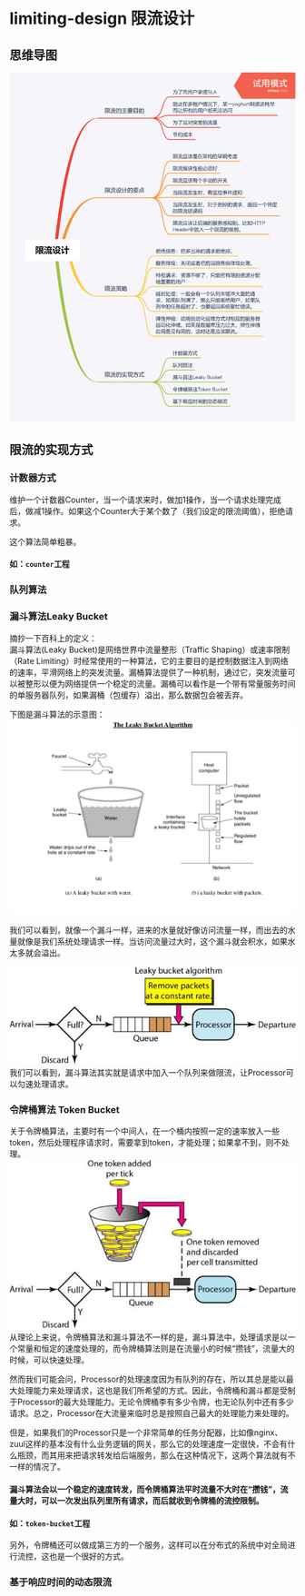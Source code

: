 # limiting-design 限流设计
## 思维导图
![limiting-design.png](https://github.com/qinxiongzhou/distributedSystem/blob/master/limiting-design/limiting-design.png)

## 限流的实现方式
### 计数器方式
维护一个计数器Counter，当一个请求来时，做加1操作，当一个请求处理完成后，做减1操作。如果这个Counter大于某个数了（我们设定的限流阈值），拒绝请求。     

这个算法简单粗暴。   

#### 如：`counter`工程    

### 队列算法


### 漏斗算法Leaky Bucket
摘抄一下百科上的定义：    
漏斗算法(Leaky Bucket)是网络世界中流量整形（Traffic Shaping）或速率限制（Rate Limiting）时经常使用的一种算法，它的主要目的是控制数据注入到网络的速率，平滑网络上的突发流量。漏桶算法提供了一种机制，通过它，突发流量可以被整形以便为网络提供一个稳定的流量。漏桶可以看作是一个带有常量服务时间的单服务器队列，如果漏桶（包缓存）溢出，那么数据包会被丢弃。    
    
下图是漏斗算法的示意图：      
![leaky-bucket1.png](https://github.com/qinxiongzhou/distributedSystem/blob/master/limiting-design/leaky-bucket1.png)    

我们可以看到，就像一个漏斗一样，进来的水量就好像访问流量一样，而出去的水量就像是我们系统处理请求一样。当访问流量过大时，这个漏斗就会积水，如果水太多就会溢出。           

![leaky-bucket2.png](https://github.com/qinxiongzhou/distributedSystem/blob/master/limiting-design/leaky-bucket2.png)    
我们可以看到，漏斗算法其实就是请求中加入一个队列来做限流，让Processor可以匀速处理请求。

### 令牌桶算法 Token Bucket
关于令牌桶算法，主要时有一个中间人，在一个桶内按照一定的速率放入一些token，然后处理程序请求时，需要拿到token，才能处理；如果拿不到，则不处理。    
![token-bucket.png](https://github.com/qinxiongzhou/distributedSystem/blob/master/limiting-design/token-bucket.png)     
从理论上来说，令牌桶算法和漏斗算法不一样的是，漏斗算法中，处理请求是以一个常量和恒定的速度处理的，而令牌桶算法则是在流量小的时候“攒钱”，流量大的时候，可以快速处理。    

然而我们可能会问，Processor的处理速度因为有队列的存在，所以其总是能以最大处理能力来处理请求，这也是我们所希望的方式。因此，令牌桶和漏斗都是受制于Processor的最大处理能力。无论令牌桶李有多少令牌，也无论队列中还有多少请求。总之，Processor在大流量来临时总是按照自己最大的处理能力来处理的。    

但是，如果我们的Processor只是一个非常简单的任务分配器，比如像nginx、zuul这样的基本没有什么业务逻辑的网关，那么它的处理速度一定很快，不会有什么瓶颈，而其用来把请求转发给后端服务，那么在这种情况下，这两个算法就有不一样的情况了。   

####  漏斗算法会以一个稳定的速度转发，而令牌桶算法平时流量不大时在“攒钱”，流量大时，可以一次发出队列里所有请求，而后就收到令牌桶的流控限制。    

#### 如：`token-bucket`工程  

另外，令牌桶还可以做成第三方的一个服务，这样可以在分布式的系统中对全局进行流控，这也是一个很好的方式。



### 基于响应时间的动态限流
